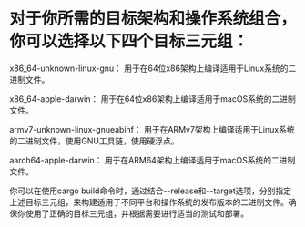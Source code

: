 # 对于你所需的目标架构和操作系统组合，你可以选择以下四个目标三元组：

x86_64-unknown-linux-gnu：
用于在64位x86架构上编译适用于Linux系统的二进制文件。

x86_64-apple-darwin：
用于在64位x86架构上编译适用于macOS系统的二进制文件。

armv7-unknown-linux-gnueabihf：
用于在ARMv7架构上编译适用于Linux系统的二进制文件，使用GNU工具链，使用硬浮点。

aarch64-apple-darwin：
用于在ARM64架构上编译适用于macOS系统的二进制文件。

你可以在使用cargo build命令时，通过结合--release和--target选项，分别指定上述目标三元组，来构建适用于不同平台和操作系统的发布版本的二进制文件。确保你使用了正确的目标三元组，并根据需要进行适当的测试和部署。